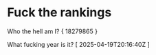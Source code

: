 # Fuck the rankings

Who the hell am I?
{ 18279865 }

What fucking year is it?
[ 2025-04-19T20:16:40Z ]
